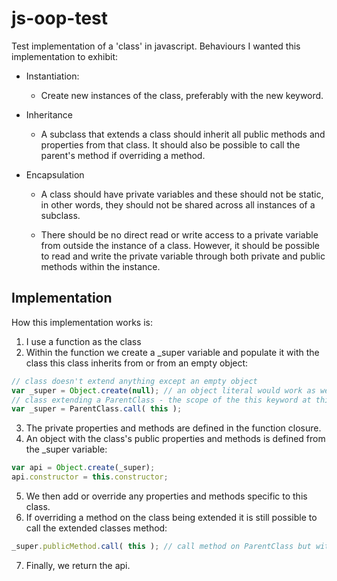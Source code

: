 # js-oop-test

Test implementation of a 'class' in javascript. Behaviours I wanted this implementation to exhibit:

* Instantiation:
    * Create new instances of the class, preferably with the new keyword.

* Inheritance

    * A subclass that extends a class should inherit all public methods and properties from that class. It should also be possible to call the parent's method if overriding a method.

* Encapsulation

    * A class should have private variables and these should not be static, in other words, they should not be shared across all instances of a subclass.

    * There should be no direct read or write access to a private variable from outside the instance of a class. However, it should be possible to read and write the private variable through both private and public methods within the instance.

## Implementation

How this implementation works is:

1. I use a function as the class
2. Within the function we create a _super variable and populate it with the class this class inherits from or from an empty object:

```js
// class doesn't extend anything except an empty object
var _super = Object.create(null); // an object literal would work as well
// class extending a ParentClass - the scope of the this keyword at this point is the Class being instantiated
var _super = ParentClass.call( this );
```

3. The private properties and methods are defined in the function closure.
4. An object with the class's public properties and methods is defined from the _super variable:

```js
var api = Object.create(_super);
api.constructor = this.constructor;
```

5. We then add or override any properties and methods specific to this class.
6. If overriding a method on the class being extended it is still possible to call the extended classes method:

```js
_super.publicMethod.call( this ); // call method on ParentClass but with this class as the scope
```

7. Finally, we return the api.